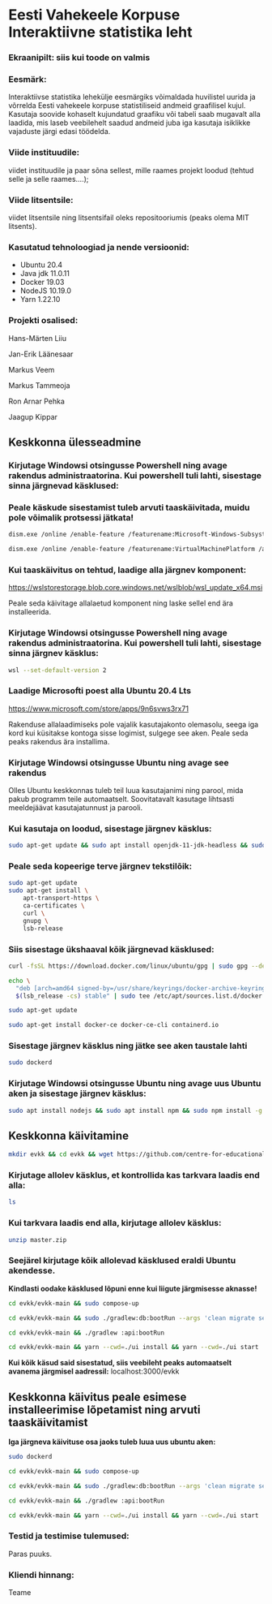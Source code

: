 # Eesti Vahekeele Korpuse Interaktiivne statistika leht

### Ekraanipilt: siis kui toode on valmis

### Eesmärk: 
Interaktiivse statistika lehekülje eesmärgiks võimaldada huvilistel uurida ja võrrelda Eesti vahekeele korpuse statistiliseid andmeid graafilisel kujul. Kasutaja soovide kohaselt kujundatud graafiku või tabeli saab mugavalt alla laadida, mis laseb veebilehelt saadud andmeid juba iga kasutaja isiklikke vajaduste järgi edasi töödelda.

### Viide instituudile:
viidet instituudile ja paar sõna sellest, mille raames projekt loodud (tehtud selle ja selle raames….);

### Viide litsentsile:
viidet litsentsile ning litsentsifail oleks repositooriumis (peaks olema MIT litsents).


### Kasutatud tehnoloogiad ja nende versioonid:
* Ubuntu 20.4
* Java jdk 11.0.11
* Docker 19.03
* NodeJS 10.19.0
* Yarn 1.22.10

### Projekti osalised:

Hans-Märten Liiu

Jan-Erik Läänesaar

Markus Veem

Markus Tammeoja

Ron Arnar Pehka

Jaagup Kippar


## Keskkonna ülesseadmine

### Kirjutage Windowsi otsingusse Powershell ning avage rakendus administraatorina. Kui powershell tuli lahti, sisestage sinna järgnevad käsklused:
### Peale käskude sisestamist tuleb arvuti taaskäivitada, muidu pole võimalik protsessi jätkata!
```bash
dism.exe /online /enable-feature /featurename:Microsoft-Windows-Subsystem-Linux /all /norestart
```
```bash
dism.exe /online /enable-feature /featurename:VirtualMachinePlatform /all /norestart
```

### Kui taaskäivitus on tehtud, laadige alla järgnev komponent: 

https://wslstorestorage.blob.core.windows.net/wslblob/wsl_update_x64.msi 

Peale seda käivitage allalaetud komponent  ning laske sellel end ära installeerida.

### Kirjutage Windowsi otsingusse Powershell ning avage rakendus administraatorina. Kui powershell tuli lahti, sisestage sinna järgnev käsklus:
```bash
wsl --set-default-version 2
```

### Laadige Microsofti poest alla Ubuntu 20.4 Lts

https://www.microsoft.com/store/apps/9n6svws3rx71

Rakenduse allalaadimiseks pole vajalik kasutajakonto olemasolu, seega iga kord kui küsitakse kontoga sisse logimist, sulgege see aken. Peale seda peaks rakendus ära installima.

### Kirjutage Windowsi otsingusse Ubuntu ning avage see rakendus

Olles Ubuntu keskkonnas tuleb teil luua kasutajanimi ning parool, mida pakub programm teile automaatselt. Soovitatavalt kasutage lihtsasti meeldejäävat kasutajatunnust ja parooli.

### Kui kasutaja on loodud, sisestage järgnev käsklus:
```bash
sudo apt-get update && sudo apt install openjdk-11-jdk-headless && sudo apt install docker-compose
```

### Peale seda kopeerige terve järgnev tekstilõik:
```bash
sudo apt-get update
sudo apt-get install \
    apt-transport-https \
    ca-certificates \
    curl \
    gnupg \
    lsb-release
```

### Siis sisestage ükshaaval kõik järgnevad käsklused:
```bash
curl -fsSL https://download.docker.com/linux/ubuntu/gpg | sudo gpg --dearmor -o /usr/share/keyrings/docker-archive-keyring.gpg
```

```bash
echo \
  "deb [arch=amd64 signed-by=/usr/share/keyrings/docker-archive-keyring.gpg] https://download.docker.com/linux/ubuntu \
  $(lsb_release -cs) stable" | sudo tee /etc/apt/sources.list.d/docker.list > /dev/null
```

```bash
sudo apt-get update
```
```bash
sudo apt-get install docker-ce docker-ce-cli containerd.io
```

### Sisestage järgnev käsklus ning jätke see aken taustale lahti
```bash
sudo dockerd
```

### Kirjutage Windowsi otsingusse Ubuntu ning avage uus Ubuntu aken ja sisestage järgnev käsklus:
```bash
sudo apt install nodejs && sudo apt install npm && sudo npm install -g yarn && sudo apt install unzip
```



## Keskkonna käivitamine
```bash
mkdir evkk && cd evkk && wget https://github.com/centre-for-educational-technology/evkk/archive/refs/heads/master.zip
```

### Kirjutage allolev käsklus, et kontrollida kas tarkvara laadis end alla:
```bash
ls
```

### Kui tarkvara laadis end alla,  kirjutage allolev käsklus:
```bash
unzip master.zip
```

### Seejärel kirjutage kõik allolevad käsklused eraldi Ubuntu akendesse.
**Kindlasti oodake käsklused lõpuni enne kui liigute järgmisesse aknasse!**
```bash
cd evkk/evkk-main && sudo compose-up
```
```bash
cd evkk/evkk-main && sudo ./gradlew:db:bootRun --args 'clean migrate seed'
```
```bash
cd evkk/evkk-main && ./gradlew :api:bootRun
```
```bash
cd evkk/evkk-main && yarn --cwd=./ui install && yarn --cwd=./ui start
```

**Kui kõik käsud said sisestatud, siis veebileht peaks automaatselt avanema järgmisel aadressil:**
localhost:3000/evkk




## Keskkonna käivitus peale esimese installeerimise lõpetamist ning arvuti taaskäivitamist

**Iga järgneva käivituse osa jaoks tuleb luua uus ubuntu aken:**
```bash
sudo dockerd
```
```bash
cd evkk/evkk-main && sudo compose-up
```
```bash
cd evkk/evkk-main && sudo ./gradlew:db:bootRun --args 'clean migrate seed'
```
```bash
cd evkk/evkk-main && ./gradlew :api:bootRun
```
```bash
cd evkk/evkk-main && yarn --cwd=./ui install && yarn --cwd=./ui start
```
### Testid ja testimise tulemused:

Paras puuks.

### Kliendi hinnang: 

Teame
